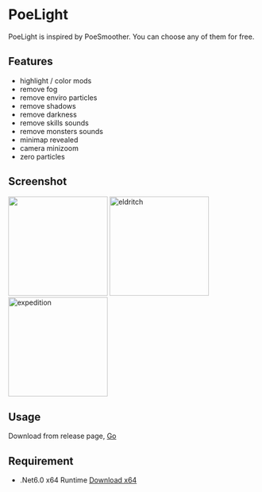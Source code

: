 # PoeLight

PoeLight is inspired by PoeSmoother. You can choose any of them for free.

## Features
- highlight / color mods
- remove fog
- remove enviro particles
- remove shadows
- remove darkness
- remove skills sounds
- remove monsters sounds
- minimap revealed
- camera minizoom
- zero particles

## Screenshot
<img alt="" src="https://github.com/dotsx/PoeLight/assets/89591768/d9ef2508-a367-4a30-9783-fe0671909df2" width="200px" />

<img alt="eldritch" src="https://github.com/dotsx/PoeLight/assets/89591768/813e3558-62ab-421e-afa7-4a0fe49ae118" width="200px" />
<img alt="expedition" src="https://github.com/dotsx/PoeLight/assets/89591768/97d08d75-93e8-4aee-9740-1f2f8d9896fe" width="200px" />

## Usage

Download from release page, [Go](https://github.com/dotsx/PoeLight/release)


## Requirement

- .Net6.0 x64 Runtime [Download x64](https://dotnet.microsoft.com/en-us/download/dotnet/thank-you/runtime-desktop-6.0.20-windows-x64-installer)
